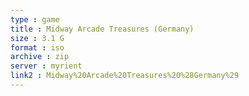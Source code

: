 ```yaml
---
type : game
title : Midway Arcade Treasures (Germany)
size : 3.1 G
format : iso
archive : zip
server : myrient
link2 : Midway%20Arcade%20Treasures%20%28Germany%29
---
```

